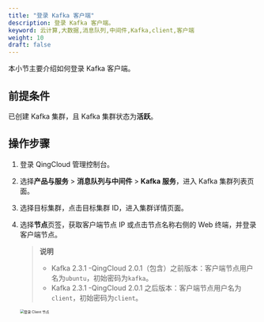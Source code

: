 ```yaml
---
title: "登录 Kafka 客户端"
description: 登录 Kafka 客户端。
keyword: 云计算,大数据,消息队列,中间件,Kafka,client,客户端
weight: 10
draft: false
---
```


本小节主要介绍如何登录 Kafka 客户端。

## 前提条件

已创建 Kafka 集群，且 Kafka 集群状态为**活跃**。

## 操作步骤

1. 登录 QingCloud 管理控制台。
2. 选择**产品与服务** > **消息队列与中间件** > **Kafka 服务**，进入 Kafka 集群列表页面。
3. 选择目标集群，点击目标集群 ID，进入集群详情页面。  
4. 选择**节点**页签，获取客户端节点 IP 或点击节点名称右侧的 Web 终端，并登录客户端节点。

    > **说明**
    > 
    >  - Kafka 2.3.1 -QingCloud 2.0.1（包含）之前版本：客户端节点用户名为`ubuntu`，初始密码为`kafka`。
    >  - Kafka 2.3.1 -QingCloud 2.0.1 之后版本：客户端节点用户名为`client`，初始密码为`client`。
   
   <img src="../../../_images/login_client.png" alt="登录 Client 节点" style="zoom:50%;" />